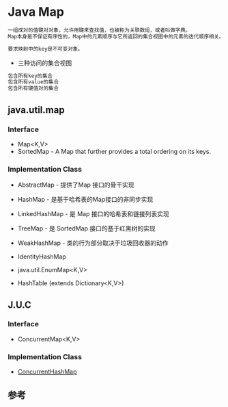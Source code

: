 # Java Map
```md
一组成对的值键对对象，允许用键来查找值，也被称为关联数组，或者叫做字典。
Map本身是不保证有序性的，Map中的元素顺序与它所返回的集合视图中的元素的迭代顺序相关。

要求映射中的key是不可变对象。
```
* 三种访问的集合视图
```md
包含所有key的集合
包含所有value的集合
包含所有键值对的集合
```

## java.util.map
### Interface
* Map<K,V>
* SortedMap - A Map that further provides a total ordering on its keys.

### Implementation Class
* AbstractMap - 提供了Map 接口的骨干实现

* HashMap - 是基于哈希表的Map接口的非同步实现
* LinkedHashMap - 是 Map 接口的哈希表和链接列表实现
* TreeMap - 是 SortedMap 接口的基于红黑树的实现
* WeakHashMap - 类的行为部分取决于垃圾回收器的动作
* IdentityHashMap 

* java.util.EnumMap<K,V>

* HashTable (extends Dictionary<K,V>)

## J.U.C
### Interface
* ConcurrentMap<K,V>

### Implementation Class
* [ConcurrentHashMap]()

## 参考



